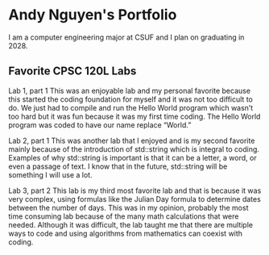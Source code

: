 
# Andy Nguyen's Portfolio

I am a computer engineering major at CSUF and I plan on graduating in 2028.

## Favorite CPSC 120L Labs

Lab 1, part 1
This was an enjoyable lab and my personal favorite because this started the coding foundation for myself and it was not too difficult to do. We just had to compile and run the Hello World program which wasn’t too hard but it was fun because it was my first time coding. The Hello World program was coded to have our name replace “World.”

Lab 2, part 1
This was another lab that I enjoyed and is my second favorite mainly because of the introduction of std::string which is integral to coding. Examples of why std::string is important is that it can be a letter, a word, or even a passage of text. I know that in the future, std::string will be something I will use a lot.

Lab 3, part 2
This lab is my third most favorite lab and that is because it was very complex, using formulas like the Julian Day formula to determine dates between the number of days. This was in my opinion, probably the most time consuming lab because of the many math calculations that were needed. Although it was difficult, the lab taught me that there are multiple ways to code and using algorithms from mathematics can coexist with coding.

